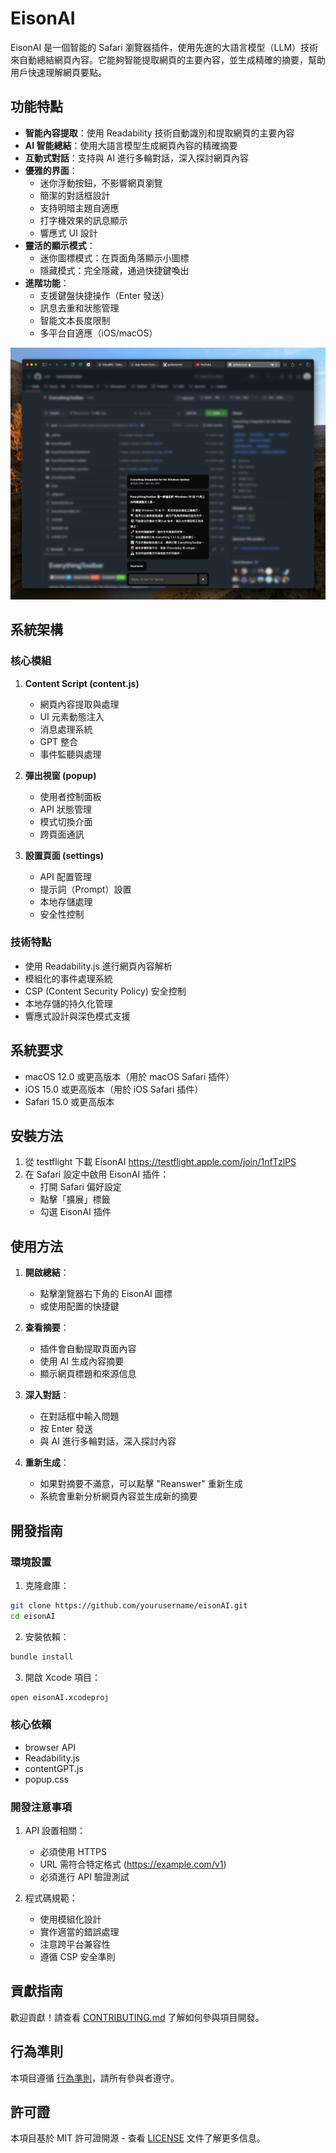 # EisonAI

EisonAI 是一個智能的 Safari 瀏覽器插件，使用先進的大語言模型（LLM）技術來自動總結網頁內容。它能夠智能提取網頁的主要內容，並生成精確的摘要，幫助用戶快速理解網頁要點。

## 功能特點

- **智能內容提取**：使用 Readability 技術自動識別和提取網頁的主要內容
- **AI 智能總結**：使用大語言模型生成網頁內容的精確摘要
- **互動式對話**：支持與 AI 進行多輪對話，深入探討網頁內容
- **優雅的界面**：
  - 迷你浮動按鈕，不影響網頁瀏覽
  - 簡潔的對話框設計
  - 支持明暗主題自適應
  - 打字機效果的訊息顯示
  - 響應式 UI 設計
- **靈活的顯示模式**：
  - 迷你圖標模式：在頁面角落顯示小圖標
  - 隱藏模式：完全隱藏，通過快捷鍵喚出
- **進階功能**：
  - 支援鍵盤快捷操作（Enter 發送）
  - 訊息去重和狀態管理
  - 智能文本長度限制
  - 多平台自適應（iOS/macOS）

![EisonAI 使用界面](assets/images/SCR-20250227-ghmf.jpeg)

## 系統架構

### 核心模組

1. **Content Script (content.js)**
   - 網頁內容提取與處理
   - UI 元素動態注入
   - 消息處理系統
   - GPT 整合
   - 事件監聽與處理

2. **彈出視窗 (popup)**
   - 使用者控制面板
   - API 狀態管理
   - 模式切換介面
   - 跨頁面通訊

3. **設置頁面 (settings)**
   - API 配置管理
   - 提示詞（Prompt）設置
   - 本地存儲處理
   - 安全性控制

### 技術特點

- 使用 Readability.js 進行網頁內容解析
- 模組化的事件處理系統
- CSP (Content Security Policy) 安全控制
- 本地存儲的持久化管理
- 響應式設計與深色模式支援

## 系統要求

- macOS 12.0 或更高版本（用於 macOS Safari 插件）
- iOS 15.0 或更高版本（用於 iOS Safari 插件）
- Safari 15.0 或更高版本

## 安裝方法

1. 從 testflight 下載 EisonAI https://testflight.apple.com/join/1nfTzlPS
2. 在 Safari 設定中啟用 EisonAI 插件：
   - 打開 Safari 偏好設定
   - 點擊「擴展」標籤
   - 勾選 EisonAI 插件

## 使用方法

1. **開啟總結**：
   - 點擊瀏覽器右下角的 EisonAI 圖標
   - 或使用配置的快捷鍵

2. **查看摘要**：
   - 插件會自動提取頁面內容
   - 使用 AI 生成內容摘要
   - 顯示網頁標題和來源信息

3. **深入對話**：
   - 在對話框中輸入問題
   - 按 Enter 發送
   - 與 AI 進行多輪對話，深入探討內容

4. **重新生成**：
   - 如果對摘要不滿意，可以點擊 "Reanswer" 重新生成
   - 系統會重新分析網頁內容並生成新的摘要

## 開發指南

### 環境設置

1. 克隆倉庫：
```bash
git clone https://github.com/yourusername/eisonAI.git
cd eisonAI
```

2. 安裝依賴：
```bash
bundle install
```

3. 開啟 Xcode 項目：
```bash
open eisonAI.xcodeproj
```

### 核心依賴

- browser API
- Readability.js
- contentGPT.js
- popup.css

### 開發注意事項

1. API 設置相關：
   - 必須使用 HTTPS
   - URL 需符合特定格式 (https://example.com/v1)
   - 必須進行 API 驗證測試

2. 程式碼規範：
   - 使用模組化設計
   - 實作適當的錯誤處理
   - 注意跨平台兼容性
   - 遵循 CSP 安全準則

## 貢獻指南

歡迎貢獻！請查看 [CONTRIBUTING.md](CONTRIBUTING.md) 了解如何參與項目開發。

## 行為準則

本項目遵循 [行為準則](CODE_OF_CONDUCT.md)，請所有參與者遵守。

## 許可證

本項目基於 MIT 許可證開源 - 查看 [LICENSE](LICENSE) 文件了解更多信息。
